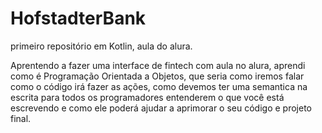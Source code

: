 # HofstadterBank
primeiro repositório em Kotlin, aula do alura.

Aprentendo a fazer uma interface de fintech com aula no alura, aprendi como é Programação Orientada a Objetos, que seria como iremos falar como o código irá fazer as ações, como devemos ter uma semantica na escrita para todos os programadores entenderem o que você está escrevendo e como ele poderá ajudar a aprimorar o seu código e projeto final.
